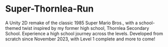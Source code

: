 # Super-Thornlea-Run
A Unity 2D remake of the classic 1985 Super Mario Bros., with a school-themed twist inspired by my former high school, Thornlea Secondary School. Experience a high school journey across the levels. Developed from scratch since November 2023, with Level 1 complete and more to come!
